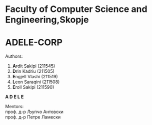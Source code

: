 # Faculty of Computer Science and Engineering,Skopje

# ADELE-CORP

Authors: </br>
1. **A**rdit Sakipi (211545) </br>
2. **D**rin Kadriu (211505) </br>
3. **E**ngjell Vlashi (211519) </br>
4. **L**eon Saraqini (211508) </br>
5. **E**roll Sakipi (211590) </br>

  **A D E L E**

Mentors: </br>
проф. д-р Љупчо Антовски </br>
проф. д-р Петре Ламески  </br>




